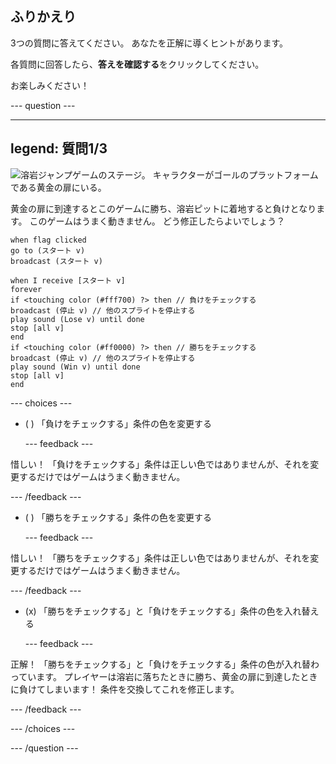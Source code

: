 ## ふりかえり

3つの質問に答えてください。 あなたを正解に導くヒントがあります。

各質問に回答したら、**答えを確認する**をクリックしてください。

お楽しみください！

--- question ---

---
legend: 質問1/3
---

![溶岩ジャンプゲームのステージ。 キャラクターがゴールのプラットフォームである黄金の扉にいる。](images/quiz-lava-stage.png)

黄金の扉に到達するとこのゲームに勝ち、溶岩ピットに着地すると負けとなります。 このゲームはうまく動きません。 どう修正したらよいでしょう？

```blocks3
when flag clicked
go to (スタート v)
broadcast (スタート v)
```

```blocks3
when I receive [スタート v]
forever
if <touching color (#fff700) ?> then // 負けをチェックする
broadcast (停止 v) // 他のスプライトを停止する
play sound (Lose v) until done
stop [all v]
end
if <touching color (#ff0000) ?> then // 勝ちをチェックする
broadcast (停止 v) // 他のスプライトを停止する
play sound (Win v) until done
stop [all v]
end
```


--- choices ---

- ( ) 「負けをチェックする」条件の色を変更する

  --- feedback ---

惜しい！ 「負けをチェックする」条件は正しい色ではありませんが、それを変更するだけではゲームはうまく動きません。

  --- /feedback ---

- ( ) 「勝ちをチェックする」条件の色を変更する

  --- feedback ---

惜しい！ 「勝ちをチェックする」条件は正しい色ではありませんが、それを変更するだけではゲームはうまく動きません。

  --- /feedback ---

- (x) 「勝ちをチェックする」と「負けをチェックする」条件の色を入れ替える

  --- feedback ---

正解！ 「勝ちをチェックする」と「負けをチェックする」条件の色が入れ替わっています。 プレイヤーは溶岩に落ちたときに勝ち、黄金の扉に到達したときに負けてしまいます！ 条件を交換してこれを修正します。

  --- /feedback ---

--- /choices ---

--- /question ---
